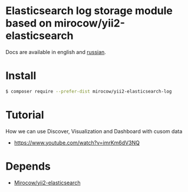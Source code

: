 # Elasticsearch log storage module based on mirocow/yii2-elasticsearch

Docs are available in english and [russian](README.ru.md).

# Install

```bash
$ composer require --prefer-dist mirocow/yii2-elasticsearch-log
```

# Tutorial

How we can use Discover, Visualization and Dashboard with cusom data
* https://www.youtube.com/watch?v=imrKm6dV3NQ

# Depends

* [Mirocow/yii2-elasticsearch](https://github.com/Mirocow/yii2-elasticsearch)
